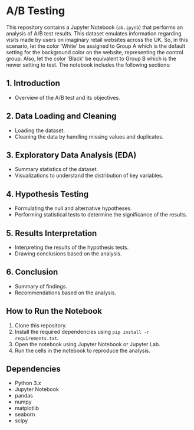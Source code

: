 # A/B Testing

This repository contains a Jupyter Notebook (`ab.ipynb`) that performs an analysis of A/B test results. This dataset emulates information regarding visits made by users on imaginary retail websites across the UK. So, in this scenario, let the color 'White' be assigned to Group A which is the default setting for the background color on the website, representing the control group. Also, let the color 'Black' be equivalent to Group B which is the newer setting to test. The notebook includes the following sections:

## 1. Introduction
- Overview of the A/B test and its objectives.

## 2. Data Loading and Cleaning
- Loading the dataset.
- Cleaning the data by handling missing values and duplicates.

## 3. Exploratory Data Analysis (EDA)
- Summary statistics of the dataset.
- Visualizations to understand the distribution of key variables.

## 4. Hypothesis Testing
- Formulating the null and alternative hypotheses.
- Performing statistical tests to determine the significance of the results.

## 5. Results Interpretation
- Interpreting the results of the hypothesis tests.
- Drawing conclusions based on the analysis.

## 6. Conclusion
- Summary of findings.
- Recommendations based on the analysis.

## How to Run the Notebook
1. Clone this repository.
2. Install the required dependencies using `pip install -r requirements.txt`.
3. Open the notebook using Jupyter Notebook or Jupyter Lab.
4. Run the cells in the notebook to reproduce the analysis.

## Dependencies
- Python 3.x
- Jupyter Notebook
- pandas
- numpy
- matplotlib
- seaborn
- scipy

